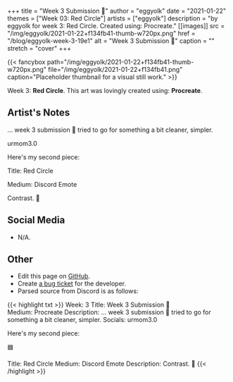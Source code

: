+++
title =       "Week 3 Submission  👄"
author =      "eggyolk"
date =        "2021-01-22"
themes =      ["Week 03: Red Circle"]
artists =     ["eggyolk"]
description = "by eggyolk for week 3: Red Circle. Created using: Procreate."
[[images]]
      src = "/img/eggyolk/2021-01-22+f134fb41-thumb-w720px.png"
      href = "/blog/eggyolk-week-3-19e1"
      alt = "Week 3 Submission  👄"
      caption = ""
      stretch = "cover"
+++

{{< fancybox path="/img/eggyolk/2021-01-22+f134fb41-thumb-w720px.png" file="/img/eggyolk/2021-01-22+f134fb41.png" caption="Placeholder thumbnail for a visual still work." >}}


Week 3: **Red Circle**. This art was lovingly created using: **Procreate**.

## Artist's Notes

... week 3 submission  👄 tried to go for something a bit cleaner, simpler. 

urmom3.0

Here's my second piece: 

Title: Red Circle

Medium: Discord Emote

Contrast. 🙏

## Social Media

- N/A.

## Other

- Edit this page on [GitHub](https://github.com/teaminkling/web-refresh/edit/main/content/blog/eggyolk-week-3-19e1.md).
- Create [a bug ticket](https://github.com/teaminkling/web-refresh/issues/new?assignees=&labels=bug&template=problem-report.md&title=) for the developer.
- Parsed source from Discord is as follows:

{{< highlight txt >}}
Week: 3 
Title: Week 3 Submission  👄  
Medium: Procreate
Description: ... week 3 submission  👄 tried to go for something a bit cleaner, simpler. 
Socials: urmom3.0

Here's my second piece: 

🟦 

Title: Red Circle
Medium: Discord Emote
Description: Contrast. 🙏
{{< /highlight >}}